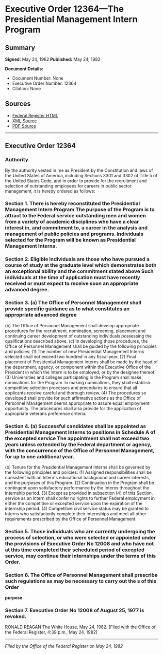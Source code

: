 # Executive Order 12364—The Presidential Management Intern Program

## Summary

**Signed:** May 24, 1982
**Published:** May 24, 1982

**Document Details:**
- Document Number: None
- Executive Order Number: 12364
- Citation: None

## Sources
- [Federal Register HTML](https://www.presidency.ucsb.edu/documents/executive-order-12364-the-presidential-management-intern-program)
- [XML Source](None)
- [PDF Source](None)

---

## Executive Order 12364

### Authority

By the authority vested in me as President by the Constitution and laws of the United States of America, including Sections 3301 and 3302 of Title 5 of the United States Code, and in order to provide for the recruitment and selection of outstanding employees for careers in public sector management, it is hereby ordered as follows:
### Section 1. There is hereby reconstituted the Presidential Management Intern Program The purpose of the Program is to attract to the Federal service outstanding men and women from a variety of academic disciplines who have a clear interest in, and commitment to, a career in the analysis and management of public policies and programs. Individuals selected for the Program will be known as Presidential Management Interns.

### Section 2. Eligible individuals are those who have pursued a course of study at the graduate level which demonstrates both an exceptional ability and the commitment stated above Such individuals at the time of application must have recently received or must expect to receive soon an appropriate advanced degree.

### Section 3. (a) The Office of Personnel Management shall provide specific guidance as to what constitutes an appropriate advanced degree

(b) The Office of Personnel Management shall develop appropriate procedures for the recruitment, nomination, screening, placement and continuing career development of outstanding individuals possessing the qualifications described above.
(c) In developing those procedures, the Office of Personnel Management shall be guided by the following principles and policies:
    (1) The number of new Presidential Management Interns selected shall not exceed two hundred in any fiscal year.
    (2) Final placement of Presidential Management Interns shall be made by the head of the department, agency, or component within the Executive Office of the President in which the Intern is to be employed, or by the designee thereof.
    (3) Universities and colleges participating in the Program shall make nominations for the Program. In making nominations, they shall establish competitive selection processes and procedures to ensure that all applicants receive careful and thorough review.
    (4) The procedures so developed shall provide for such affirmative actions as the Office of Personnel Management deems appropriate to assure equal employment opportunity. The procedures shall also provide for the application of appropriate veterans preference criteria.
### Section 4. (a) Successful candidates shall be appointed as Presidential Management Interns to positions in Schedule A of the excepted service The appointment shall not exceed two years unless extended by the Federal department or agency, with the concurrence of the Office of Personnel Management, for up to one additional year.

(b) Tenure for the Presidential Management Interns shall be governed by the following principles and policies:
    (1) Assigned responsibilities shall be consistent with an Intern's educational background and career interests, and the purposes of this Program.
    (2) Continuation in the Program shall be contingent upon satisfactory performance by the Interns throughout the internship period.
    (3) Except as provided in subsection (4) of this Section, service as an Intern shall confer no rights to further Federal employment in either the competitive or excepted service upon the expiration of the internship period.
    (4) Competitive civil service status may be granted to Interns who satisfactorily complete their internships and meet all other requirements prescribed by the Office of Personnel Management.
### Section 5. Those individuals who are currently undergoing the process of selection, or who were selected or appointed under the provisions of Executive Order No 12008 and who have not at this time completed their scheduled period of excepted service, may continue their internships under the terms of this Order.

### Section 6. The Office of Personnel Management shall prescribe such regulations as may be necessary to carry out the s of this Order

**purpose**

### Section 7. Executive Order No 12008 of August 25, 1977 is revoked.

RONALD REAGAN
The White House,
May 24, 1982.
[Filed with the Office of the Federal Register, 4:39 p.m., May 24, 1982]

---

*Filed by the Office of the Federal Register on May 24, 1982*

